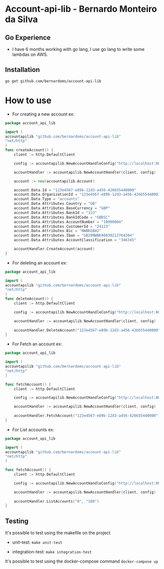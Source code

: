 # Account-api-lib - Bernardo Monteiro da Silva

## Go Experience

* I have 6 months working with go lang, I use go lang to write some lambdas on AWS.

## Installation

```
go get github.com/bernardoms/account-api-lib
```
# How to use
* For creating a new account ex:
```go
package account_api_lib

import (
accountapilib "github.com/bernardoms/account-api-lib"
"net/http"
)
func createAccount() {
	client := http.DefaultClient

	config := accountapilib.NewAccountHandleConfig("http://localhost:8080")

	accountHandler := accountapilib.NewAccountHandler(client, config)

	account := new(accountapilib.Account)

	account.Data.Id = "123e4567-e89b-12d3-a456-426655440000"
	account.Data.OrganizationId = "123e4567-e89b-12d3-a456-426655440001"
	account.Data.Type = "accounts"
	account.Data.Attributes.Country = "GB"
	account.Data.Attributes.BaseCurrency = "GBP"
	account.Data.Attributes.BankId = "123"
	account.Data.Attributes.BankIdCode = "GBDSC"
	account.Data.Attributes.AccountNumber = "10000004"
	account.Data.Attributes.CustomerId = "24123"
	account.Data.Attributes.Bic = "NWBKGB42"
	account.Data.Attributes.Iban = "GB28NWBK40030212764204"
	account.Data.Attributes.AccountClassification = "346345"

	accountHandler.CreateAccount(account)
}
```

* For deleting an account ex:

```go
package account_api_lib

import (
accountapilib "github.com/bernardoms/account-api-lib"
"net/http"
)
func deleteAccount() {
	client := http.DefaultClient

	config := accountapilib.NewAccountHandleConfig("http://localhost:8080")

	accountHandler := accountapilib.NewAccountHandler(client, config)
    
    accountHandler.DeleteAccount("123e4567-e89b-12d3-a456-426655440000", "0")
}
```

* For Fetch an account ex: 

```go
package account_api_lib

import (
accountapilib "github.com/bernardoms/account-api-lib"
"net/http"
)

func fetchAccount() {
	client := http.DefaultClient

	config := accountapilib.NewAccountHandleConfig("http://localhost:8080")

	accountHandler := accountapilib.NewAccountHandler(client, config)
    
    accountHandler.FetchAccount("123e4567-e89b-12d3-a456-426655440000")
}
```
 
* For List accounts ex:

```go
package account_api_lib

import (
accountapilib "github.com/bernardoms/account-api-lib"
"net/http"
)

func fetchAccount() {
	client := http.DefaultClient

	config := accountapilib.NewAccountHandleConfig("http://localhost:8080")

	accountHandler := accountapilib.NewAccountHandler(client, config)
    
    accountHandler.ListAccounts("0", "100")
}
```

## Testing
It's possible to test using the makefile on the project

* unit-test:
`make unit-test`

* integration-test:
`make integration-test`
 
It's possible to test using the docker-compose command
`docker-compose up`